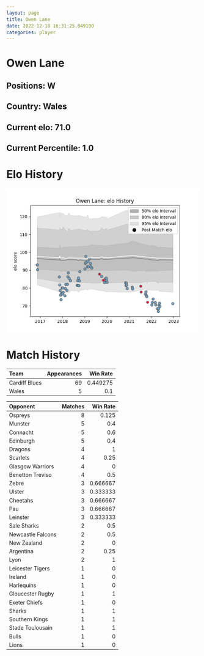 ```yaml
---  
layout: page  
title: Owen Lane  
date: 2022-12-18 16:31:25.049100  
categories: player  
---
```

# Owen Lane

## Positions: W

## Country: Wales

## Current elo: 71.0

## Current Percentile: 1.0

# Elo History


![elo history](history_OwenLane.png)
# Match History


| Team          |   Appearances |   Win Rate |
|:--------------|--------------:|-----------:|
| Cardiff Blues |            69 |   0.449275 |
| Wales         |             5 |   0.1      |

| Opponent          |   Matches |   Win Rate |
|:------------------|----------:|-----------:|
| Ospreys           |         8 |   0.125    |
| Munster           |         5 |   0.4      |
| Connacht          |         5 |   0.6      |
| Edinburgh         |         5 |   0.4      |
| Dragons           |         4 |   1        |
| Scarlets          |         4 |   0.25     |
| Glasgow Warriors  |         4 |   0        |
| Benetton Treviso  |         4 |   0.5      |
| Zebre             |         3 |   0.666667 |
| Ulster            |         3 |   0.333333 |
| Cheetahs          |         3 |   0.666667 |
| Pau               |         3 |   0.666667 |
| Leinster          |         3 |   0.333333 |
| Sale Sharks       |         2 |   0.5      |
| Newcastle Falcons |         2 |   0.5      |
| New Zealand       |         2 |   0        |
| Argentina         |         2 |   0.25     |
| Lyon              |         2 |   1        |
| Leicester Tigers  |         1 |   0        |
| Ireland           |         1 |   0        |
| Harlequins        |         1 |   0        |
| Gloucester Rugby  |         1 |   1        |
| Exeter Chiefs     |         1 |   0        |
| Sharks            |         1 |   1        |
| Southern Kings    |         1 |   1        |
| Stade Toulousain  |         1 |   1        |
| Bulls             |         1 |   0        |
| Lions             |         1 |   0        |